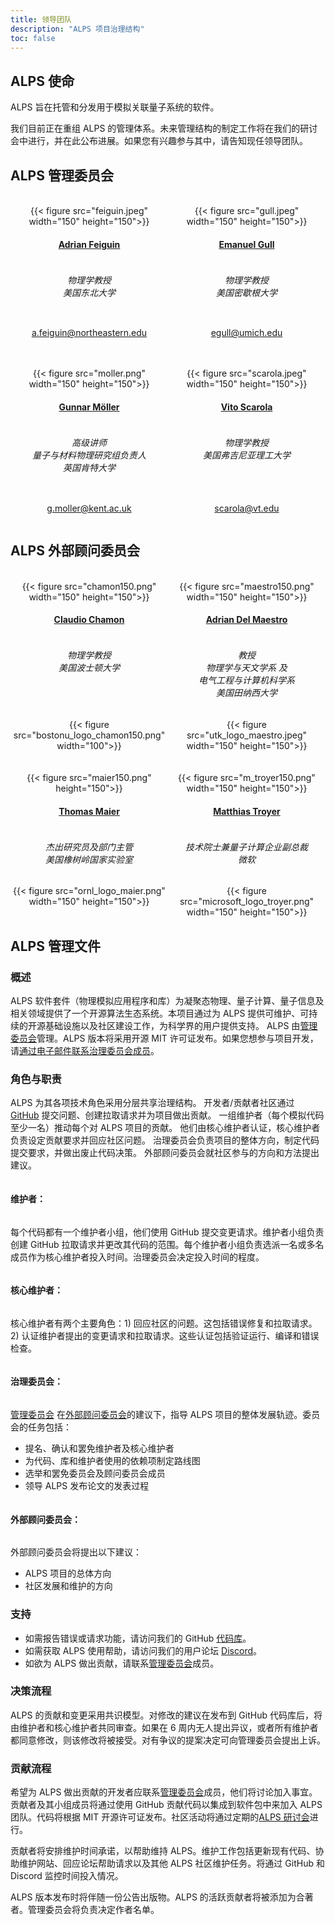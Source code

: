 ```yaml
---
title: 领导团队
description: "ALPS 项目治理结构"
toc: false
---
```


## ALPS 使命

ALPS 旨在托管和分发用于模拟关联量子系统的软件。

我们目前正在重组 ALPS 的管理体系。未来管理结构的制定工作将在我们的研讨会中进行，并在此公布进展。如果您有兴趣参与其中，请告知现任领导团队。

## ALPS 管理委员会

<br>

<style>
div.mycontainer {
  width:100%;
  overflow:auto;
}
div.mycontainer div {
  width: 50%;  
  float: left;
  display: inline-block;
  text-align: center;
}
h4 {
  display: inline-block;
}
</style>


<div class="mycontainer">

  <div>
    {{< figure src="feiguin.jpeg" width="150" height="150">}}
  </div>
  
  <div>
    {{< figure src="gull.jpeg" width="150" height="150">}}
  </div>
  
</div>

<div class="mycontainer">

  <div>
    <h4><a href="https://cos.northeastern.edu/people/adrian-feiguin/">Adrian Feiguin</a></h4>
    <h6>物理学教授<br>
    美国东北大学
    </h6>
  </div>
  
  <div>
    <h4><a href="https://lsa.umich.edu/physics/people/faculty/egull.html">Emanuel Gull</a></h4>
    <h6>物理学教授<br>
    美国密歇根大学
    </h6>
  </div>
  
</div>

<div class="mycontainer">
  <div>
    <p>
    <a href="mailto:a.feiguin@northeastern.edu">a.feiguin@northeastern.edu</a>
    </p>
  </div>
  <div>
    <p>
    <a href="mailto:egull@umich.edu">egull@umich.edu</a>
    </p>
  </div>
  
</div>

<br>
<br>

<div class="mycontainer">

  <div>
    {{< figure src="moller.png" width="150" height="150">}}
  </div>
  
  <div>
    {{< figure src="scarola.jpeg" width="150" height="150">}}
  </div>
  
</div>

<div class="mycontainer">
  
  <div>
    <h4><a href="https://www.kent.ac.uk/physics-astronomy/people/466/möller-gunnar">Gunnar Möller</a></h4>
    <h6>高级讲师<br>
    量子与材料物理研究组负责人<br>
    英国肯特大学
    </h6>
  </div>
  
  <div>
    <h4><a href="https://scarola.phys.vt.edu/">Vito Scarola</a></h4>
    <h6>物理学教授<br>
    美国弗吉尼亚理工大学
    </h6>
  </div>
  
</div>


<div class="mycontainer">
  <div>
    <p>
    <a href="mailto:g.moller@kent.ac.uk">g.moller@kent.ac.uk</a>
    </p>
  </div>
  <div>
    <p>
    <a href="mailto:scarola@vt.edu">scarola@vt.edu</a>
    </p>
  </div>
</div>


## ALPS 外部顾问委员会

<br>
<div class="mycontainer">

  <div>
    {{< figure src="chamon150.png" width="150" height="150">}}
  </div>

  <div>
    {{< figure src="maestro150.png" width="150" height="150">}}
  </div>
  
</div>

<div class="mycontainer">
  <div>
    <h4><a href="https://www.bu.edu/eng/profile/claudio-chamon/">Claudio Chamon</a></h4>
  </div>

  <div>
    <h4><a href="https://quantum.utk.edu/people/adrian-del-maestro-2/">Adrian Del Maestro</a></h4>
  </div>

</div>

<div class="mycontainer">
  <div>
    <h6>
    物理学教授 <br>
    美国波士顿大学
    </h6>
  </div>

  <div>
    <h6>教授<br>
    物理学与天文学系 及 <br>
    电气工程与计算机科学系 <br>
    美国田纳西大学<br>
    </h6>
  </div>

</div>


<div class="mycontainer">

  <div>
    {{< figure src="bostonu_logo_chamon150.png" width="100">}}
  </div>
  <div>
    {{< figure src="utk_logo_maestro.jpeg" width="150" height="150">}}
  </div>
  
</div>

<br>
<br>

<div class="mycontainer">
  <div>
    {{< figure src="maier150.png" height="150">}}
  </div>
  <div>
    {{< figure src="m_troyer150.png" width="150" height="150">}}
  </div>
</div>

<div class="mycontainer">

  <div>
    <h4><a href="https://www.ornl.gov/staff-profile/thomas-maier">Thomas Maier</a></h4>
  </div>

  <div>
    <h4><a href="https://www.microsoft.com/en-us/research/people/mtroyer/">Matthias Troyer</a></h4>
  </div>

</div>
<div class="mycontainer">

  <div>
    <h6>杰出研究员及部门主管<br>
    美国橡树岭国家实验室<br>
    </h6>
  </div>

  <div>
    <h6>技术院士兼量子计算企业副总裁<br>
    微软 <br>
    </h6>
  </div>
  
</div>

<div class="mycontainer">

  <div>
    {{< figure src="ornl_logo_maier.png" width="150" height="150">}}
  </div>
  
  <div>
    {{< figure src="microsoft_logo_troyer.png" width="150" height="150">}}
  </div>
  
</div>

## ALPS 管理文件

### 概述

ALPS 软件套件（物理模拟应用程序和库）为凝聚态物理、量子计算、量子信息及相关领域提供了一个开源算法生态系统。本项目通过为 ALPS 提供可维护、可持续的开源基础设施以及社区建设工作，为科学界的用户提供支持。
ALPS 由[管理委员会](#alps-管理委员会)管理。ALPS 版本将采用开源 MIT 许可证发布。如果您想参与项目开发，请[通过电子邮件联系治理委员会成员](#alps-管理委员会)。

### 角色与职责

ALPS 为其各项技术角色采用分层共享治理结构。
开发者/贡献者社区通过 [GitHub](https://github.com/ALPSim/ALPS) 提交问题、创建拉取请求并为项目做出贡献。
一组维护者（每个模拟代码至少一名）推动每个对 ALPS 项目的贡献。
他们由核心维护者认证，核心维护者负责设定贡献要求并回应社区问题。
治理委员会负责项目的整体方向，制定代码提交要求，并做出废止代码决策。
外部顾问委员会就社区参与的方向和方法提出建议。

#### 维护者：

每个代码都有一个维护者小组，他们使用 GitHub 提交变更请求。维护者小组负责创建 GitHub 拉取请求并更改其代码的范围。每个维护者小组负责选派一名或多名成员作为核心维护者投入时间。治理委员会决定投入时间的程度。

#### 核心维护者：

核心维护者有两个主要角色：1) 回应社区的问题。这包括错误修复和拉取请求。2) 认证维护者提出的变更请求和拉取请求。这些认证包括验证运行、编译和错误检查。

#### 治理委员会：

[管理委员会](#alps-管理委员会) 在[外部顾问委员会](#alps-外部顾问委员会)的建议下，指导 ALPS 项目的整体发展轨迹。委员会的任务包括：

*   提名、确认和罢免维护者及核心维护者
*   为代码、库和维护者使用的依赖项制定路线图
*   选举和罢免委员会及顾问委员会成员
*   领导 ALPS 发布论文的发表过程

#### 外部顾问委员会：

外部顾问委员会将提出以下建议：

*   ALPS 项目的总体方向
*   社区发展和维护的方向

### 支持

*   如需报告错误或请求功能，请访问我们的 GitHub [代码库](https://github.com/ALPSim/ALPS/issues)。
*   如需获取 ALPS 使用帮助，请访问我们的用户论坛 [Discord](https://discord.gg/JRNWnnva9g)。
*   如欲为 ALPS 做出贡献，请联系[管理委员会](#alps-管理委员会)成员。

### 决策流程

ALPS 的贡献和变更采用共识模型。对修改的建议在发布到 GitHub 代码库后，将由维护者和核心维护者共同审查。如果在 6 周内无人提出异议，或者所有维护者都同意修改，则该修改将被接受。对有争议的提案决定可向管理委员会提出上诉。

### 贡献流程

希望为 ALPS 做出贡献的开发者应联系[管理委员会](#alps-管理委员会)成员，他们将讨论加入事宜。贡献者及其小组成员将通过使用 GitHub 贡献代码以集成到软件包中来加入 ALPS 团队。代码将根据 MIT 开源许可证发布。社区活动将通过定期的[ALPS 研讨会](https://alps.comp-phys.org/zh/events/)进行。

贡献者将安排维护时间承诺，以帮助维持 ALPS。维护工作包括更新现有代码、协助维护网站、回应论坛帮助请求以及其他 ALPS 社区维护任务。将通过 GitHub 和 Discord 监控时间投入情况。

ALPS 版本发布时将伴随一份公告出版物。ALPS 的活跃贡献者将被添加为合著者。管理委员会将负责决定作者名单。

